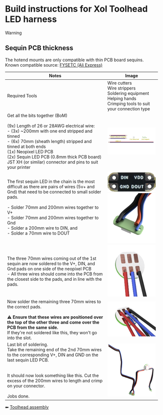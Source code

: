 # Build instructions for Xol Toolhead LED harness
> [!WARNING]
> ## Sequin PCB thickness   
> The hotend mounts are only compatible with thin PCB board sequins.  
> Known compatible source: [FYSETC (Ali Express)](https://www.aliexpress.com/item/1005006023213341.html)

| Notes                                                                                                                                                                                                                                                                               | Image                                                                   |
| ----------------------------------------------------------------------------------------------------------------------------------------------------------------------------------------------------------------------------------------------------------------------------------- | ----------------------------------------------------------------------- |
| Required Tools                                                                                                                                                                                                                                                                      | Wire cutters<br/>Wire strippers<br/>Soldering equipment<br/>Helping hands<br/>Crimping tools to suit your connection type                                                                        |
| Get all the bits together (BoM) <br/><br/>(9x) Length of 26 or 28AWG electrical wire:<br/>- (3x) ~200mm with one end stripped and tinned<br/>- (6x) 70mm (sheath length) stripped and tinned at both ends<br/>(1x) Neopixel LED PCB<br/>(2x) Sequin LED PCB (0.8mm thick PCB board)<br/>JST XH (or similar) connector and pins to suit your printer | <img src='assets/images/led_harness/led_harness_parts.png' width=400 /> |
|	The first sequin LED in the chain is the most difficult as there are pairs of wires (5v+ and Gnd) that need to be connected to small solder pads.<br/><br/>- Solder 70mm and 200mm wires together to V+<br/>- Solder 70mm and 200mm wires together to Gnd<br/>- Solder a 200mm wire to DIN, and<br/>- Solder a 70mm wire to DOUT	|	<img src='assets/images/led_harness/led_back.png' width=200 /><br/><img src='assets/images/led_harness/leds_1st_sequin_alt.png' width=200 />|
| The three 70mm wires coming out of the 1st sequin are now soldered to the V+, DIN, and Gnd pads on one side of the neopixel PCB <br/>- All three wires should come into the PCB from the closest side to the pads, and in line with the pads.	|	<img src='assets/images/led_harness/neopixel_side1.png' width=200 />|
| Now solder the remaining three 70mm wires to the correct pads.<br/><br/>⚠️ **Ensure that these wires are positioned over the top of the other three and come over the PCB from the same side.**<br/>If they're not soldered like this, they won't go into the slot.	|	<img src='assets/images/led_harness/neopixel_side2.png' width=200 />|
| Last bit of soldering.<br/>Take the remaining end of the 2nd 70mm wires to the corresponding V+, DIN and GND on the last sequin LED PCB.<br/><br/><br/>It should now look something like this. Cut the excess of the 200mm wires to length and crimp on your connector.<br/><br/>Jobs done.	|	<img src='assets/images/led_harness/led_harness_assembled.png' width=200 />|

⬅  [Toolhead assembly](toolhead_assembly.md)